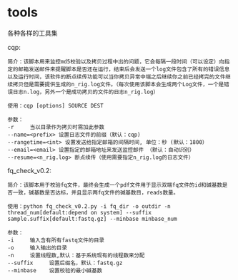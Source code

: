 # tools
各种各样的工具集

cqp:  
    
    简介：该脚本用来监控md5校验以及拷贝过程中出的问题，它会每隔一段时间（可以设定）向指定的邮箱发送邮件来提醒脚本是否还在运行，结束后会发送一个log文件包含了所有的错误信息以及运行时间，该软件的断点续传功能可以当你拷贝异常中端之后继续你之前已经拷完的文件继续拷贝但是需要提供生成的n_rig.log文件。（每次使用该脚本会生成两个Log文件，一个是错误日志n.log，另外一个是成功拷贝的文件的日志n_rig.log） 
    
    使用：cqp [options] SOURCE DEST
    
    参数：  
    -r     当以目录作为拷贝时需加此参数
    --name=<prefix> 设置日志文件的前缀（默认：cqp)
    --rangetime=<int> 设置发送给指定邮箱的间隔时间, 单位：秒 (默认：1800）
    --email=<email> 设置指定的邮箱地址来发送监控邮件 （默认：自动识别）
    --resume=<n_rig.log> 断点续传（使用需要指定n_rig.log的日志文件）

fq_check_v0.2: 
    
    简介：该脚本用于校验fq文件，最终会生成一个pdf文件用于显示双端fq文件的id和碱基数是否一致，碱基数是否达标，并且显示两fq文件的碱基数目，reads数量。
    
    使用：python fq_check_v0.2.py -i fq_dir -o outdir -n thread_num[default:depend on system] --suffix sample.suffix[default:fastq.gz] --minbase minbase_num
    
    参数：
    -i     输入含有所有fastq文件的目录
    -o     输入输出的目录
    -n     设置线程数,默认：基于系统现有的线程数来分配
    --suffix     设置后缀名，默认：fastq.gz
    --minbase    设置校验的最小碱基数
